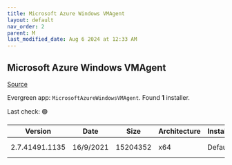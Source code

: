 ```yaml
---
title: Microsoft Azure Windows VMAgent
layout: default
nav_order: 2
parent: M
last_modified_date: Aug 6 2024 at 12:33 AM
---
```


## Microsoft Azure Windows VMAgent

[Source](https://learn.microsoft.com/en-us/azure/virtual-machines/extensions/agent-windows)

Evergreen app: `MicrosoftAzureWindowsVMAgent`. Found **1** installer.

Last check: 🟢

| Version        | Date      | Size     | Architecture | InstallerType | Type | URI                                                                                                                                                                                                                                                                                    |
| -------------- | --------- | -------- | ------------ | ------------- | ---- | -------------------------------------------------------------------------------------------------------------------------------------------------------------------------------------------------------------------------------------------------------------------------------------- |
| 2.7.41491.1135 | 16/9/2021 | 15204352 | x64          | Default       | msi  | [https://github.com/Azure/WindowsVMAgent/releases/download/2.7.41491.1135AMD64/WindowsAzureVmAgent.amd64_2.7.41491.1135_2408011135.fre.msi](https://github.com/Azure/WindowsVMAgent/releases/download/2.7.41491.1135AMD64/WindowsAzureVmAgent.amd64_2.7.41491.1135_2408011135.fre.msi) |
